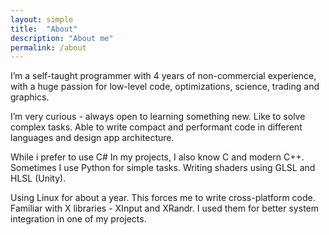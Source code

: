 ```yaml
---
layout: simple
title:  "About"
description: "About me"
permalink: /about
---
```


I’m a self-taught programmer with 4 years of non-commercial experience, with a huge passion for low-level code, optimizations, science, trading and graphics.

I’m very curious - always open to learning something new. Like to solve complex tasks. Able to write compact and performant code in different languages and design app architecture.

While i prefer to use C# In my projects, I also know C and modern C++. Sometimes I use Python for simple tasks. Writing shaders using GLSL and HLSL (Unity).

Using Linux for about a year. This forces me to write cross-platform code. Familiar with X libraries - XInput and XRandr. I used them for better system integration in one of my projects.

